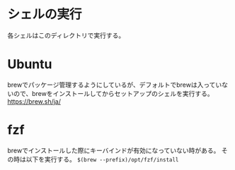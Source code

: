 # シェルの実行
各シェルはこのディレクトリで実行する。

# Ubuntu
brewでパッケージ管理するようにしているが、デフォルトでbrewは入っていないので、brewをインストールしてからセットアップのシェルを実行する。  
https://brew.sh/ja/

# fzf
brewでインストールした際にキーバインドが有効になっていない時がある。
その時は以下を実行する。
`$(brew --prefix)/opt/fzf/install`
